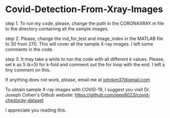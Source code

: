 # Covid-Detection-From-Xray-Images
step 1. To run my code, please, change the path in the CORONAXRAY.m file 
to the directory containing all the sample images. 

step 2. Please, change the ind_for_test and image_index in the MATLAB file 
to 30 from 270. This will cover all the sample X-ray images. I left some 
comments in the code.

step 3. It may take a while to run the code with all different k values.
Please, set k as 5 (k=5) for k-fold and comment out the for loop with the end. 
I left a tiny comment on this. 

If anything does not work, please, email me at johnkm37@gmail.com

To obtain sample X-ray images with COVID-19, I suggest you visit Dr. Joseph Cohen's Github website: 
https://github.com/ieee8023/covid-chestxray-dataset 

I appreciate you reading this. 
